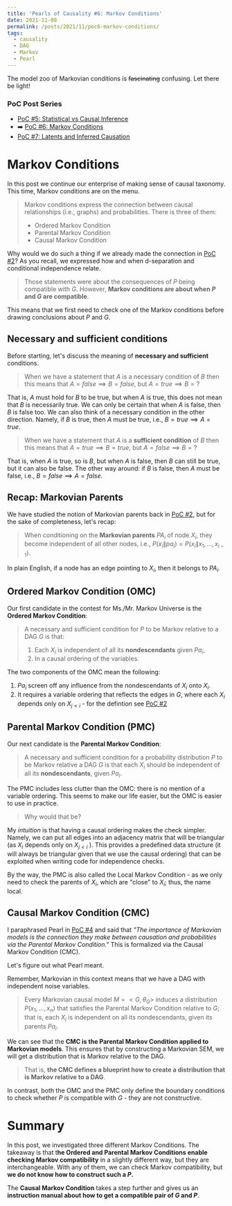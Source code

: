 ```yaml
---
title: 'Pearls of Causality #6: Markov Conditions'
date: 2021-11-08
permalink: /posts/2021/11/poc6-markov-conditions/
tags:
  - causality
  - DAG
  - Markov
  - Pearl
---
```


The model zoo of Markovian conditions is ~~fascinating~~ confusing. Let there be light!

### PoC Post Series
- [PoC #5: Statistical vs Causal Inference](/posts/2021/11/stats-vs-causality/)
- ➡️ [PoC #6: Markov Conditions](/posts/2021/11/poc6-markov-conditions/)
- [PoC #7: Latents and Inferred Causation](/posts/2021/11/poc6-latents-stability-ic/)

# Markov Conditions

In this post we continue our enterprise of making sense of causal taxonomy. This time, Markov conditions are on the menu.

> Markov conditions express the connection between causal relationships (i.e., graphs) and probabilities.
> There is three of them:
> - Ordered Markov Condition
> - Parental Markov Condition
> - Causal Markov Condition

Why would we do such a thing if we already made the connection in [PoC #2](/posts/2021/10/poc2-markov/)? As you recall, we expressed how and when d-separation and conditional independence relate.

> Those statements were about the consequences of $P$ being compatible with $G$. However, **Markov conditions are about when $P$ and $G$ are compatible**.

This means that we first need to check one of the Markov conditions before drawing conclusions about $P$ and $G$.  

## Necessary and sufficient conditions

Before starting, let's discuss the meaning of **necessary and sufficient** conditions.
> When we have a statement that $A$ is a necessary condition of $B$ then this means that $A =false \implies B = false,$ but $A = true \implies B = ?$

That is, $A$ must hold for $B$ to be true, but when $A$ is true, this does not mean that $B$ is necessarily true. We can only be certain that when $A$ is false, then $B$ is false too. We can also think of a necessary condition in the other direction. Namely, if $B$ is true, then $A$ must be true, i.e., $B=true \implies A = true$.

> When we have a statement that $A$ is a **sufficient condition** of $B$ then this means that $A =true \implies B = true,$ but $A = false \implies B = ?$

That is, when $A$ is true, so is $B$, but when $A$ is false, then $B$ can still be true, but it can also be false. The other way around: if $B$ is false, then $A$ must be false, i.e., $B =false \implies A = false.$


## Recap: Markovian Parents

We have studied the notion of Markovian parents back in  [PoC #2](/posts/2021/10/poc2-markov/), but for the sake of completeness, let's recap:

>When conditioning on the **Markovian parents** $PA_i$ of node $X_i$, they become independent of all other nodes, i.e., $P(x_i\|pa_i)=P(x_i\| x_1, \dots, x_{i-1})$.

In plain English, if a node has an edge pointing to $X_i$, then it belongs to $PA_i$.

## Ordered Markov Condition (OMC)

Our first candidate in the contest for Ms./Mr. Markov Universe is the **Ordered Markov Condition**:

> A necessary and sufficient condition for $P$ to be Markov relative to a DAG $G$ is that:
> 1. Each $X_i$ is independent of all its **nondescendants** given $Pa_i$,
> 2. In a causal ordering of the variables. 


The two components of the OMC mean the following:
1. $Pa_i$ screen off any influence from the nondescendants of $X_i$ onto $X_i$.
2. It requires a variable ordering that reflects the edges in $G$, where each $X_i$ depends only on $X_{j<i}$ - for the defintion see [PoC #2](/posts/2021/10/poc2-markov/)


## Parental Markov Condition (PMC)

Our next candidate is the **Parental Markov Condition**:

> A necessary and sufficient condition for a probability distribution $P$ to be Markov relative a DAG $G$ is that each $X_i$ should be independent of all its **nondescendants**, given $Pa_i$.

The PMC includes less clutter than the OMC: there is no mention of a variable ordering. This seems to make our life easier, but the OMC is easier to use in practice.

>Why would that be?

My _intuition_ is that having a causal ordering makes the check simpler. Namely, we can put all edges into an adjacency matrix that will be triangular (as $X_i$ depends only on $X_{j<i}$ ). This provides a predefined data structure (it will always be triangular given that we use the causal ordering) that can be exploited when writing code for independence checks.

By the way, the PMC is also called the Local Markov Condition - as we only need to check the parents of $X_i$, which are "close" to $X_i$; thus, the name local.

## Causal Markov Condition (CMC)

I paraphrased Pearl in [PoC #4](/posts/2021/11/poc4-causal-queries/) and said that _"The importance of Markovian models is the connection they make between causation and probabilities via the Parental Markov Condition."_ This is formalized via the Causal Markov Condition (CMC).

Let's figure out what Pearl meant.

Remember, Markovian in this context means that we have a DAG with independent noise variables. 

>Every Markovian causal model $M= <G, \theta_G>$ induces a distribution $P(x_1 , \dots , x_n )$ that satisfies the
Parental Markov Condition relative to $G$; that is, each  $X_i$ is independent on all its nondescendants, given its parents $Pa_i$.

We can see that the **CMC is the Parental Markov Condition applied to Markovian models**. This ensures that by constructing a Markovian SEM, we will get a distribution that is Markov relative to the DAG. 

> That is, **the CMC defines a blueprint how to create a distribution that is Markov relative to a DAG**.

In contrast, both the OMC and the PMC only define the boundary conditions to check whether $P$ is compatible with $G$ - they are not constructive.

# Summary
In this post, we investigated three different Markov Conditions. The takeaway is that t**he Ordered and Parental Markov Conditions enable checking Markov compatibility** in a slightly different way, but they are interchangeable. With any of them, we can check Markov compatibility, but **we do not know how to construct such a $P$.**

The **Causal Markov Condition** takes a step further and gives us an **instruction manual about how to get a compatible pair of $G$ and $P$**.
